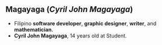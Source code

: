 ## Magayaga (_Cyril John Magayaga_)
* Filipino **software developer**, **graphic designer**, **writer**, and **mathematician**.
* **Cyril John Magayaga**, 14 years old at Student.
